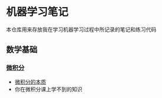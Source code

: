 # 机器学习笔记

本仓库用来存放我在学习机器学习过程中所记录的笔记和练习代码



## 数学基础

### [微积分]("./微积分")

- [微积分的本质]("./微积分/微积分的本质/微积分的本质.md")	
- 你在微积分课上学不到的知识